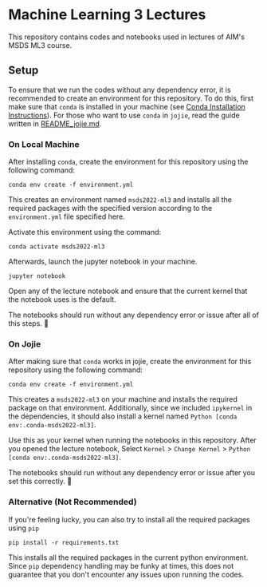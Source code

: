 # Machine Learning 3 Lectures

This repository contains codes and notebooks used in lectures of AIM's MSDS ML3 course.

## Setup

To ensure that we run the codes without any dependency error, it is recommended to create an environment for this repository. To do this, first make sure that `conda` is installed in your machine (see [Conda Installation Instructions](https://docs.conda.io/projects/conda/en/latest/user-guide/install/index.html)). For those who want to use `conda` in `jojie`, read the guide written in [README_jojie.md](./README_jojie.md).

### On Local Machine

After installing `conda`, create the environment for this repository using the following command:

```
conda env create -f environment.yml
```

This creates an environment named `msds2022-ml3` and installs all the required packages with the specified version according to the `environment.yml` file specified here.

Activate this environment using the command:

```
conda activate msds2022-ml3
```

Afterwards, launch the jupyter notebook in your machine.

```
jupyter notebook
```

Open any of the lecture notebook and ensure that the current kernel that the notebook uses is the default.

The notebooks should run without any dependency error or issue after all of this steps. 🎉

### On Jojie

After making sure that `conda` works in jojie, create the environment for this repository using the following command:

```
conda env create -f environment.yml
```

This creates a `msds2022-ml3` on your machine and installs the required package on that environment. Additionally, since we included `ipykernel` in the dependencies, it should also install a kernel named `Python [conda env:.conda-msds2022-ml3]`.

Use this as your kernel when running the notebooks in this repository. After you opened the lecture notebook, Select `Kernel` > `Change Kernel` > `Python [conda env:.conda-msds2022-ml3]`.

The notebooks should run without any dependency error or issue after you set this correctly. 🎉

### Alternative (Not Recommended)

If you're feeling lucky, you can also try to install all the required packages using `pip`

```
pip install -r requirements.txt
```

This installs all the required packages in the current python environment. Since `pip` dependency handling may be funky at times, this does not guarantee that you don't encounter any issues upon running the codes.